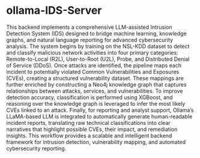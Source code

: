 # ollama-IDS-Server
This backend implements a comprehensive LLM-assisted Intrusion Detection System (IDS) designed to bridge machine learning, knowledge graphs, and natural language reporting for advanced cybersecurity analysis. The system begins by training on the NSL-KDD dataset to detect and classify malicious network activities into four primary categories: Remote-to-Local (R2L), User-to-Root (U2L), Probe, and Distributed Denial of Service (DDoS). Once attacks are identified, the pipeline maps each incident to potentially violated Common Vulnerabilities and Exposures (CVEs), creating a structured vulnerability dataset. These mappings are further enriched by constructing a Neo4j knowledge graph that captures relationships between attacks, services, and vulnerabilities. To improve detection accuracy, classification is performed using XGBoost, and reasoning over the knowledge graph is leveraged to infer the most likely CVEs linked to an attack. Finally, for reporting and analyst support, Ollama’s LLaMA-based LLM is integrated to automatically generate human-readable incident reports, translating raw technical classifications into clear narratives that highlight possible CVEs, their impact, and remediation insights. This workflow provides a scalable and intelligent backend framework for intrusion detection, vulnerability mapping, and automated cybersecurity reporting.
